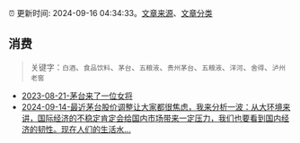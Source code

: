 :alarm_clock: 更新时间: 2024-09-16 04:34:33。[文章来源](/README.md)、[文章分类](/TAGS.md)

## 消费


> 关键字：`白酒`、`食品饮料`、`茅台`、`五粮液`、`贵州茅台`、`五粮液`、`洋河`、`舍得`、`泸州老窖`



- [2023-08-21-茅台来了一位女将](https://www.aicaijing.com.cn/article/18587) 
- [2024-09-14-最近茅台股价调整让大家都很焦虑，我来分析一波：从大环境来讲，国际经济的不稳定肯定会给国内市场带来一定压力，我们也要看到国内经济的韧性。现在人们的生活水...](https://xueqiu.com/5773569265/304662040) 

